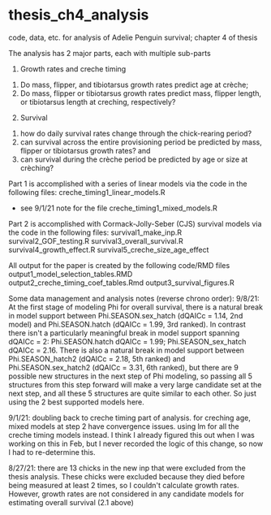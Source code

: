 # thesis_ch4_analysis
code, data, etc. for analysis of Adelie Penguin survival; chapter 4 of thesis



The analysis has 2 major parts, each with multiple sub-parts

1. Growth rates and creche timing
1) Do mass, flipper, and tibiotarsus growth rates predict age at crèche; 
2) Do mass, flipper or tibiotarsus growth rates predict mass, flipper length, or tibiotarsus length at creching, respectively?

2. Survival
1) how do daily survival rates change through the chick-rearing period?
2) can survival across the entire provisioning period be predicted by mass, flipper or tibiotarsus growth rates? and 
2) can survival during the crèche period be predicted by age or size at crèching?



Part 1 is accomplished with a series of linear models via the code in the following files:
creche_timing1_linear_models.R
  * see 9/1/21 note for the file creche_timing1_mixed_models.R 

Part 2 is accomplished with Cormack-Jolly-Seber (CJS) survival models via the code in the following files:
survival1_make_inp.R
survival2_GOF_testing.R
survival3_overall_survival.R
survival4_growth_effect.R
survival5_creche_size_age_effect

All output for the paper is created by the following code/RMD files
output1_model_selection_tables.RMD
output2_creche_timing_coef_tables.Rmd
output3_survival_figures.R



Some data management and analysis notes (reverse chrono order):
9/8/21: At the first stage of modeling Phi for overall survival, there is a natural break in model support between Phi.SEASON.sex_hatch (dQAICc = 1.14, 2nd model) and Phi.SEASON.hatch (dQAICc = 1.99, 3rd ranked). In contrast there isn't a particularly meaningful break in model support spanning dQAICc = 2: Phi.SEASON.hatch dQAICc = 1.99; Phi.SEASON_sex_hatch dQAICc = 2.16. There is also a natural break in model support between Phi.SEASON_hatch2 (dQAICc = 2.18, 5th ranked) and Phi.SEASON.sex_hatch2 (dQAICc = 3.31, 6th ranked), but there are 9 possible new structures in the next step of Phi modeling, so passing all 5 structures from this step forward will make a very large candidate set at the next step, and all these 5 structures are quite similar to each other. So just using the 2 best supported models here.

9/1/21: doubling back to creche timing part of analysis. for creching age, mixed models at step 2 have convergence issues. using lm for all the creche timing models instead. I think I already figured this out when I was working on this in Feb, but I never recorded the logic of this change, so now I had to re-determine this. 

8/27/21: there are 13 chicks in the new inp that were excluded from the thesis analysis. These chicks were excluded because they died before being measured at least 2 times, so I couldn't calculate growth rates. However, growth rates are not considered in any candidate models for estimating overall survival (2.1 above) 

